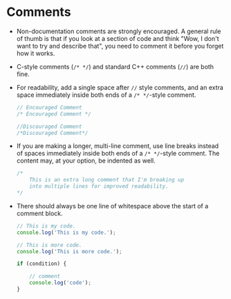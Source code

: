 # Comments

* Non-documentation comments are strongly encouraged. A general rule of thumb is that if you look at a section of code and think "Wow, I don't want to try and describe that", you need to comment it before you forget how it works.

* C-style comments (`/* */`) and standard C++ comments (`//`) are both fine.

* For readability, add a single space after `//` style comments, and an extra space immediately inside both ends of a `/* */`-style comment.

  ```javascript
  // Encouraged Comment
  /* Encouraged Comment */

  //Discouraged Comment
  /*Discouraged Comment*/
  ```

* If you are making a longer, multi-line comment, use line breaks instead of spaces immediately inside both ends of a `/* */`-style comment. The content may, at your option, be indented as well.

  ```javascript
  /*
      This is an extra long comment that I'm breaking up
      into multiple lines for improved readability.
  */
  ```

* There should always be one line of whitespace above the start of a comment block.

  ```javascript
  // This is my code.
  console.log('This is my code.');

  // This is more code.
  console.log('This is more code.');

  if (condition) {

      // comment
      console.log('code');
  }
  ```
